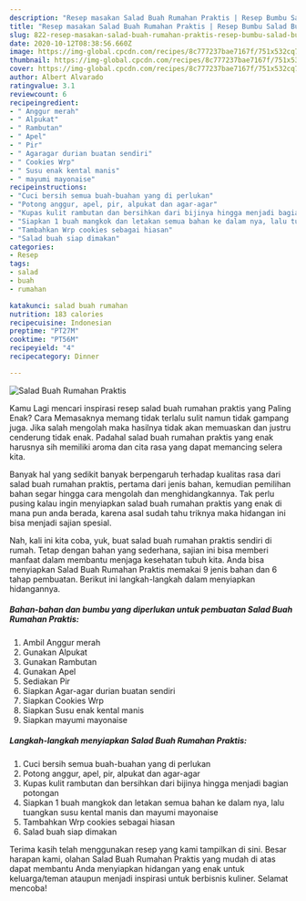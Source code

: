 ```yaml
---
description: "Resep masakan Salad Buah Rumahan Praktis | Resep Bumbu Salad Buah Rumahan Praktis Yang Enak Banget"
title: "Resep masakan Salad Buah Rumahan Praktis | Resep Bumbu Salad Buah Rumahan Praktis Yang Enak Banget"
slug: 822-resep-masakan-salad-buah-rumahan-praktis-resep-bumbu-salad-buah-rumahan-praktis-yang-enak-banget
date: 2020-10-12T08:38:56.660Z
image: https://img-global.cpcdn.com/recipes/8c777237bae7167f/751x532cq70/salad-buah-rumahan-praktis-foto-resep-utama.jpg
thumbnail: https://img-global.cpcdn.com/recipes/8c777237bae7167f/751x532cq70/salad-buah-rumahan-praktis-foto-resep-utama.jpg
cover: https://img-global.cpcdn.com/recipes/8c777237bae7167f/751x532cq70/salad-buah-rumahan-praktis-foto-resep-utama.jpg
author: Albert Alvarado
ratingvalue: 3.1
reviewcount: 6
recipeingredient:
- " Anggur merah"
- " Alpukat"
- " Rambutan"
- " Apel"
- " Pir"
- " Agaragar durian buatan sendiri"
- " Cookies Wrp"
- " Susu enak kental manis"
- " mayumi mayonaise"
recipeinstructions:
- "Cuci bersih semua buah-buahan yang di perlukan"
- "Potong anggur, apel, pir, alpukat dan agar-agar"
- "Kupas kulit rambutan dan bersihkan dari bijinya hingga menjadi bagian potongan"
- "Siapkan 1 buah mangkok dan letakan semua bahan ke dalam nya, lalu tuangkan susu kental manis dan mayumi mayonaise"
- "Tambahkan Wrp cookies sebagai hiasan"
- "Salad buah siap dimakan"
categories:
- Resep
tags:
- salad
- buah
- rumahan

katakunci: salad buah rumahan 
nutrition: 183 calories
recipecuisine: Indonesian
preptime: "PT27M"
cooktime: "PT56M"
recipeyield: "4"
recipecategory: Dinner

---
```



![Salad Buah Rumahan Praktis](https://img-global.cpcdn.com/recipes/8c777237bae7167f/751x532cq70/salad-buah-rumahan-praktis-foto-resep-utama.jpg)

Kamu Lagi mencari inspirasi resep salad buah rumahan praktis yang Paling Enak? Cara Memasaknya memang tidak terlalu sulit namun tidak gampang juga. Jika salah mengolah maka hasilnya tidak akan memuaskan dan justru cenderung tidak enak. Padahal salad buah rumahan praktis yang enak harusnya sih memiliki aroma dan cita rasa yang dapat memancing selera kita.



Banyak hal yang sedikit banyak berpengaruh terhadap kualitas rasa dari salad buah rumahan praktis, pertama dari jenis bahan, kemudian pemilihan bahan segar hingga cara mengolah dan menghidangkannya. Tak perlu pusing kalau ingin menyiapkan salad buah rumahan praktis yang enak di mana pun anda berada, karena asal sudah tahu triknya maka hidangan ini bisa menjadi sajian spesial.


Nah, kali ini kita coba, yuk, buat salad buah rumahan praktis sendiri di rumah. Tetap dengan bahan yang sederhana, sajian ini bisa memberi manfaat dalam membantu menjaga kesehatan tubuh kita. Anda bisa menyiapkan Salad Buah Rumahan Praktis memakai 9 jenis bahan dan 6 tahap pembuatan. Berikut ini langkah-langkah dalam menyiapkan hidangannya.

<!--inarticleads1-->

##### Bahan-bahan dan bumbu yang diperlukan untuk pembuatan Salad Buah Rumahan Praktis:

1. Ambil  Anggur merah
1. Gunakan  Alpukat
1. Gunakan  Rambutan
1. Gunakan  Apel
1. Sediakan  Pir
1. Siapkan  Agar-agar durian buatan sendiri
1. Siapkan  Cookies Wrp
1. Siapkan  Susu enak kental manis
1. Siapkan  mayumi mayonaise




<!--inarticleads2-->

##### Langkah-langkah menyiapkan Salad Buah Rumahan Praktis:

1. Cuci bersih semua buah-buahan yang di perlukan
1. Potong anggur, apel, pir, alpukat dan agar-agar
1. Kupas kulit rambutan dan bersihkan dari bijinya hingga menjadi bagian potongan
1. Siapkan 1 buah mangkok dan letakan semua bahan ke dalam nya, lalu tuangkan susu kental manis dan mayumi mayonaise
1. Tambahkan Wrp cookies sebagai hiasan
1. Salad buah siap dimakan




Terima kasih telah menggunakan resep yang kami tampilkan di sini. Besar harapan kami, olahan Salad Buah Rumahan Praktis yang mudah di atas dapat membantu Anda menyiapkan hidangan yang enak untuk keluarga/teman ataupun menjadi inspirasi untuk berbisnis kuliner. Selamat mencoba!
